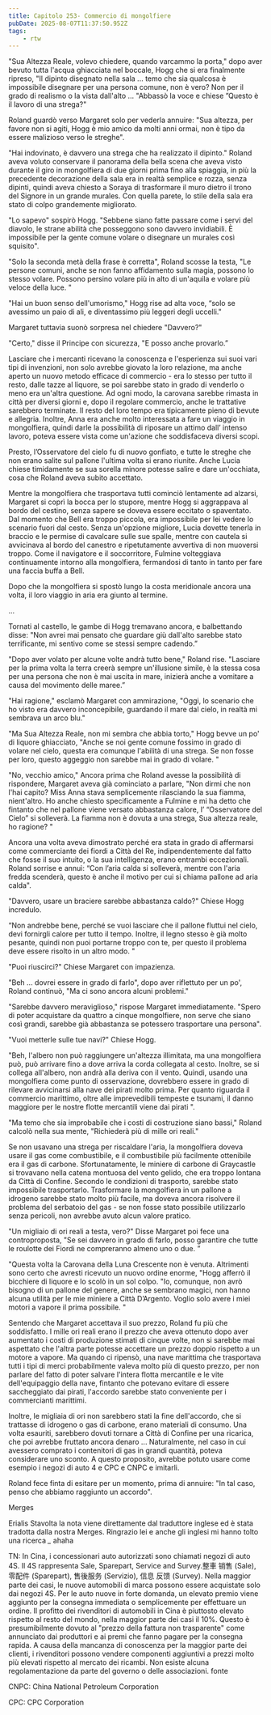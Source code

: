 ```yaml
---
title: Capitolo 253- Commercio di mongolfiere
pubDate: 2025-08-07T11:37:50.952Z
tags:
    - rtw
---
```





"Sua Altezza Reale, volevo chiedere, quando varcammo la porta," dopo aver bevuto tutta l'acqua ghiacciata nel boccale, Hogg che si era finalmente ripreso, "Il dipinto disegnato nella sala ... temo che sia qualcosa è impossibile disegnare per una persona comune, non è vero? Non per il grado di realismo o la vista dall'alto … "Abbassò la voce e chiese ”Questo è il lavoro di una strega?"


Roland guardò verso Margaret solo per vederla annuire: "Sua altezza, per favore non si agiti, Hogg è mio amico da molti anni ormai, non è tipo da essere malizioso verso le streghe".


"Hai indovinato, è davvero una strega che ha realizzato il dipinto." Roland aveva voluto conservare il panorama della bella scena che aveva visto durante il giro in mongolfiera di due giorni prima fino alla spiaggia, in più la precedente decorazione della sala era in realtà semplice e rozza, senza dipinti, quindi aveva chiesto a Soraya di trasformare il muro dietro il trono del Signore in un grande murales. Con quella parete, lo stile della sala era stato di colpo grandemente migliorato.


"Lo sapevo" sospirò Hogg. "Sebbene siano fatte passare come i servi del diavolo, le strane abilità che posseggono sono davvero invidiabili. È impossibile per la gente comune volare o disegnare un murales così squisito".


"Solo la seconda metà della frase è corretta", Roland scosse la testa, "Le persone comuni, anche se non fanno affidamento sulla magia, possono lo stesso volare. Possono persino volare più in alto di un'aquila e volare più veloce della luce. "


"Hai un buon senso dell'umorismo," Hogg rise ad alta voce,  “solo se avessimo un paio di ali, e diventassimo più leggeri degli uccelli."


Margaret tuttavia suonò sorpresa nel chiedere "Davvero?"


"Certo," disse il Principe con sicurezza, "E posso anche provarlo.”


Lasciare che i mercanti ricevano la conoscenza e l'esperienza sui suoi vari tipi di invenzioni, non solo avrebbe giovato la loro relazione, ma anche aperto un nuovo metodo efficace di commercio - era lo stesso per tutto il resto, dalle tazze al liquore, se poi sarebbe stato in grado di venderlo o meno era un'altra questione. Ad ogni modo, la carovana sarebbe rimasta in città per diversi giorni e, dopo il regolare commercio, anche le trattative sarebbero terminate. Il resto del loro tempo era tipicamente pieno di bevute e allegria. Inoltre, Anna era anche molto interessata a fare un viaggio in mongolfiera, quindi darle la possibilità di riposare un attimo dall’ intenso lavoro, poteva essere vista come un'azione che soddisfaceva diversi scopi.


Presto, l’Osservatore del cielo fu di nuovo gonfiato, e tutte le streghe che non erano salite sul pallone l'ultima volta si erano riunite. Anche Lucia chiese timidamente se sua sorella minore potesse salire e dare un'occhiata, cosa che Roland aveva subito accettato.


Mentre la mongolfiera che trasportava tutti cominciò lentamente ad alzarsi, Margaret si coprì la bocca per lo stupore, mentre Hogg si aggrappava al bordo del cestino, senza sapere se doveva essere eccitato o spaventato. Dal momento che Bell era troppo piccola, era impossibile per lei vedere lo scenario fuori dal cesto. Senza un'opzione migliore, Lucia dovette tenerla in braccio e le permise di cavalcare sulle sue spalle, mentre con cautela si avvicinava al bordo del canestro e ripetutamente avvertiva di non muoversi troppo. Come il navigatore e il soccorritore, Fulmine volteggiava continuamente intorno alla mongolfiera, fermandosi di tanto in tanto per fare una faccia buffa a Bell.


Dopo che la mongolfiera si spostò lungo la costa meridionale ancora una volta, il loro viaggio in aria era giunto al termine.


...


Tornati al castello, le gambe di Hogg tremavano ancora, e balbettando disse: "Non avrei mai pensato che guardare giù dall'alto sarebbe stato terrificante, mi sentivo come se stessi sempre cadendo.”


"Dopo aver volato per alcune volte andrà tutto bene," Roland rise. "Lasciare per la prima volta la terra creerà sempre un'illusione simile, è la stessa cosa per una persona che non è mai uscita in mare, inizierà anche a vomitare a causa del movimento delle maree.”


"Hai ragione," esclamò Margaret con ammirazione, "Oggi, lo scenario che ho visto era davvero inconcepibile, guardando il mare dal cielo, in realtà mi sembrava un arco blu."


"Ma Sua Altezza Reale, non mi sembra che abbia torto," Hogg bevve un po' di liquore ghiacciato, "Anche se noi gente comune fossimo in grado di volare nel cielo, questa era comunque l'abilità di una strega. Se non fosse per loro, questo aggeggio non sarebbe mai in grado di volare. "


"No, vecchio amico," Ancora prima che Roland avesse la possibilità di rispondere, Margaret aveva già cominciato a parlare, "Non dirmi che non l'hai capito? Miss Anna stava semplicemente rilasciando la sua fiamma, nient'altro. Ho anche chiesto specificamente a Fulmine e  mi ha detto che fintanto che nel pallone viene versato abbastanza calore, l’ “Osservatore del Cielo” si solleverà. La fiamma non è dovuta a una strega, Sua altezza reale, ho ragione? "


Ancora una volta aveva dimostrato perché era stata in grado di affermarsi come commerciante dei fiordi a Città del Re, indipendentemente dal fatto che fosse il suo intuito, o la sua intelligenza, erano entrambi eccezionali. Roland sorrise e annuì: “Con l’aria calda si solleverà, mentre con l'aria fredda scenderà, questo è anche il motivo per cui si chiama pallone ad aria calda".


"Davvero, usare un braciere sarebbe abbastanza caldo?" Chiese Hogg incredulo.


“Non andrebbe bene, perché se vuoi lasciare che il pallone fluttui nel cielo, devi fornirgli calore per tutto il tempo. Inoltre, il legno stesso è già molto pesante, quindi non puoi portarne troppo con te, per questo il problema deve essere risolto in un altro modo. "


"Puoi riuscirci?" Chiese Margaret con impazienza.


"Beh ... dovrei essere in grado di farlo", dopo aver riflettuto per un po', Roland continuò, "Ma ci sono ancora alcuni problemi."


"Sarebbe davvero meraviglioso," rispose Margaret immediatamente. "Spero di poter acquistare da quattro a cinque mongolfiere, non serve che siano così grandi, sarebbe già abbastanza se potessero trasportare una persona".


"Vuoi metterle sulle tue navi?" Chiese Hogg.


"Beh, l'albero non può raggiungere un'altezza illimitata, ma una mongolfiera può, può arrivare fino a dove arriva la corda collegata al cesto. Inoltre, se si collega all'albero, non andrà alla deriva con il vento. Quindi, usando una mongolfiera come punto di osservazione, dovrebbero essere in grado di rilevare avvicinarsi alla nave dei pirati molto prima. Per quanto riguarda il commercio marittimo, oltre alle imprevedibili tempeste e tsunami, il danno maggiore per le nostre flotte mercantili viene dai pirati ".


"Ma temo che sia improbabile che i costi di costruzione siano bassi," Roland calcolò nella sua mente, "Richiederà più di mille ori reali."


Se non usavano una strega per riscaldare l'aria, la mongolfiera doveva usare il gas come combustibile, e il combustibile più facilmente ottenibile era il gas di carbone. Sfortunatamente, le miniere di carbone di Graycastle si trovavano nella catena montuosa del vento gelido, che era troppo lontana da Città di Confine. Secondo le condizioni di trasporto, sarebbe stato impossibile trasportarlo. Trasformare la mongolfiera in un pallone a idrogeno sarebbe stato molto più facile, ma doveva ancora risolvere il problema del serbatoio del gas - se non fosse stato possibile utilizzarlo senza pericoli, non avrebbe avuto alcun valore pratico.


"Un migliaio di ori reali a testa, vero?" Disse Margaret poi fece una controproposta, "Se sei davvero in grado di farlo, posso garantire che tutte le roulotte dei Fiordi ne compreranno almeno uno o due. ”


"Questa volta la Carovana della Luna Crescente non è venuta. Altrimenti sono certo che avresti ricevuto un nuovo ordine enorme, "Hogg afferrò il bicchiere di liquore e lo scolò in un sol colpo. "Io, comunque, non avrò bisogno di un pallone del genere, anche se sembrano magici, non hanno alcuna utilità per le mie miniere a Città D’Argento. Voglio solo avere i miei motori a vapore il prima possibile. "


Sentendo che Margaret accettava il suo prezzo, Roland fu più che soddisfatto. I mille ori reali erano il prezzo che aveva ottenuto dopo aver aumentato i costi di produzione stimati di cinque volte, non si sarebbe mai aspettato che l'altra parte potesse accettare un prezzo doppio rispetto a un motore a vapore. Ma quando ci ripensò, una nave marittima che trasportava tutti i tipi di merci probabilmente valeva molto più di questo prezzo, per non parlare del fatto di poter salvare l'intera flotta mercantile e le vite dell'equipaggio della nave, fintanto che potevano evitare di essere saccheggiato dai pirati, l'accordo sarebbe stato conveniente per i commercianti marittimi.


Inoltre, le migliaia di ori non sarebbero stati la fine dell'accordo, che si trattasse di idrogeno o gas di carbone, erano materiali di consumo. Una volta esauriti, sarebbero dovuti tornare a Città di Confine per una ricarica, che poi avrebbe fruttato ancora denaro ... Naturalmente, nel caso in cui avessero comprato i contenitori di gas in grandi quantità, poteva considerare uno sconto. A questo proposito, avrebbe potuto usare come esempio i negozi di auto 4 e CPC e CNPC e imitarli.


Roland fece finta di esitare per un momento, prima di annuire: "In tal caso, penso che abbiamo raggiunto un accordo".






Merges




Erialis Stavolta la nota viene direttamente dal traduttore inglese ed è stata tradotta dalla nostra Merges. Ringrazio lei e anche gli inglesi mi hanno tolto una ricerca *_* ahaha 


TN: In Cina, i concessionari auto autorizzati sono chiamati negozi di auto 4S. Il 4S rappresenta Sale, Sparepart, Service and Survey.整車 销售 (Sale), 零配件 (Sparepart), 售後服务 (Servizio), 信息 反馈 (Survey). Nella maggior parte dei casi, le nuove automobili di marca possono essere acquistate solo dai negozi 4S. Per le auto nuove in forte domanda, un elevato premio viene aggiunto per la consegna immediata o semplicemente per effettuare un ordine. Il profitto dei rivenditori di automobili in Cina è piuttosto elevato rispetto al resto del mondo, nella maggior parte dei casi il 10%. Questo è presumibilmente dovuto al "prezzo della fattura non trasparente" come annunciato dai produttori e ai premi che fanno pagare per la consegna rapida. A causa della mancanza di conoscenza per la maggior parte dei clienti, i rivenditori possono vendere componenti aggiuntivi a prezzi molto più elevati rispetto al mercato dei ricambi. Non esiste alcuna regolamentazione da parte del governo o delle associazioni. fonte


CNPC: China National Petroleum Corporation


CPC: CPC Corporation




                                


                                



